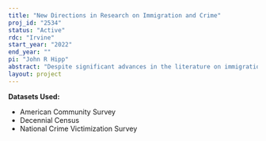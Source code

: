 ```yaml
---
title: "New Directions in Research on Immigration and Crime"
proj_id: "2534"
status: "Active"
rdc: "Irvine"
start_year: "2022"
end_year: ""
pi: "John R Hipp"
abstract: "Despite significant advances in the literature on immigration and crime, as well as several noteworthy findings, critical areas of inquiry remain. Extending prior research that often lumps all immigrants together and neglects important differences across groups, this project will distinguish between immigrant composition based on race/ethnicity, socio-economic status, and country of origin. We will create novel conceptualizations of immigrant neighborhoods. Furthermore, the project will take into account the macro context in which this immigration occurs--that is, characteristics of the broader city and county context, as well as immigration-related policies and practices--and assess whether this moderates these relationships. Combining public use crime data aggregated to census tracts with restricted access data housed at the RDC will allow us to construct measures of immigrant concentration based on household-level data that is localized at the neighborhood (census tract) level on ancestry, income, and citizenship status (i.e., the American Community Survey). To account for the fact that only a subset of criminal actions are reported to police, we will also use geocoded information available on the restricted National Crime Victimization Survey (NCVS) to identify factors associated with individual-level reporting of crime to local law enforcement. We will also use the RDC data to construct measures of neighborhood inequality based on household-level survey data (e.g., American Community Survey, Decennial Census). The analyses will use data from a variety of sources over many years (2000-2016), allowing us to refine and advance our understanding of the immigration-crime relationship. One set of analyses will examine the immigration-crime relationship focusing on differences among immigrants based on citizenship status, reason or motive for migration, and level of assimilation. Another set of analyses will provide an alternative conceptualization and operationalization of immigrant neighborhoods. A third set of analyses will consider the extent to which the broader city-context of reception as well as immigration-related policies and practices condition the immigration-crime relationship."
layout: project
---
```


**Datasets Used:**

  - American Community Survey 
  - Decennial Census 
  - National Crime Victimization Survey 

